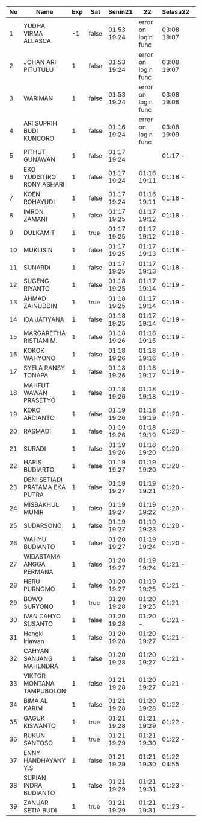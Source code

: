 | No | Name | Exp | Sat | Senin21 | 22 | Selasa22 | Rabu23 |
|-----|-----|-----|-----|-----|-----|-----|-----|
| 1 | YUDHA VIRMA ALLASCA | -1 | false | 01:53 19:24 | error on login func | 03:08 19:07 | 01:17 - |
| 2 | JOHAN ARI PITUTULU | 1 | false | 01:53 19:24 | error on login func | 03:08 19:07 | 01:17 - |
| 3 | WARIMAN | 1 | false | 01:53 19:24 | error on login func | 03:08 19:08 | 01:17 - |
| 4 | ARI SUPRIH BUDI KUNCORO | 1 | false | 01:16 19:24 | error on login func | 03:08 19:09 | 01:17 - |
| 5 | PITHUT GUNAWAN | 1 | false | 01:17 19:24 |   | 01:17 - |
| 6 | EKO YUDISTIRO RONY ASHARI | 1 | false | 01:17 19:24 | 01:16 19:11 | 01:18 - |
| 7 | KOEN ROHAYUDI | 1 | false | 01:17 19:24 | 01:16 19:11 | 01:18 - |
| 8 | IMRON ZAMANI | 1 | false | 01:17 19:25 | 01:17 19:12 | 01:18 - |
| 9 | DULKAMIT | 1 | true | 01:17 19:25 | 01:17 19:12 | 01:18 - |
| 10 | MUKLISIN | 1 | false | 01:17 19:25 | 01:17 19:13 | 01:18 - |
| 11 | SUNARDI | 1 | false | 01:17 19:25 | 01:17 19:13 | 01:18 - |
| 12 | SUGENG RIYANTO | 1 | false | 01:18 19:25 | 01:17 19:14 | 01:19 - |
| 13 | AHMAD ZAINUDDIN | 1 | true | 01:18 19:25 | 01:17 19:14 | 01:19 - |
| 14 | IDA JATIYANA | 1 | false | 01:18 19:25 | 01:17 19:14 | 01:19 - |
| 15 | MARGARETHA RISTIANI M. | 1 | false | 01:18 19:26 | 01:18 19:15 | 01:19 - |
| 16 | KOKOK WAHYONO | 1 | false | 01:18 19:26 | 01:18 19:16 | 01:19 - |
| 17 | SYELA RANSY TONAPA | 1 | false | 01:18 19:26 | 01:18 19:17 | 01:19 - |
| 18 | MAHFUT WAWAN PRASETYO | 1 | false | 01:18 19:26 | 01:18 19:18 | 01:19 - |
| 19 | KOKO ARDIANTO | 1 | false | 01:19 19:26 | 01:18 19:19 | 01:20 - |
| 20 | RASMADI | 1 | false | 01:19 19:26 | 01:18 19:19 | 01:20 - |
| 21 | SURADI | 1 | false | 01:19 19:26 | 01:18 19:20 | 01:20 - |
| 22 | HARIS BUDIARTO | 1 | false | 01:19 19:27 | 01:19 19:20 | 01:20 - |
| 23 | DENI SETIADI PRATAMA EKA PUTRA | 1 | false | 01:19 19:27 | 01:19 19:21 | 01:20 - |
| 24 | MISBAKHUL MUNIR | 1 | false | 01:19 19:27 | 01:19 19:22 | 01:20 - |
| 25 | SUDARSONO | 1 | false | 01:19 19:27 | 01:19 19:23 | 01:20 - |
| 26 | WAHYU BUDIANTO | 1 | false | 01:20 19:27 | 01:19 19:24 | 01:20 - |
| 27 | WIDASTAMA ANGGA PERMANA | 1 | false | 01:20 19:27 | 01:19 19:24 | 01:21 - |
| 28 | HERU PURNOMO | 1 | false | 01:20 19:27 | 01:19 19:25 | 01:21 - |
| 29 | BOWO SURYONO | 1 | true | 01:20 19:28 | 01:20 19:25 | 01:21 - |
| 30 | IVAN CAHYO SUSANTO | 1 | false | 01:20 19:28 | 01:20 - | 01:21 - |
| 31 | Hengki Iriawan | 1 | false | 01:20 19:28 | 01:20 19:27 | 01:21 - |
| 32 | CAHYAN SANJANG MAHENDRA | 1 | false | 01:20 19:28 | 01:20 19:27 | 01:21 - |
| 33 | VIKTOR MONTANA TAMPUBOLON | 1 | false | 01:21 19:28 | 01:20 19:27 | 01:21 - |
| 34 | BIMA AL KARIM | 1 | false | 01:21 19:28 | 01:20 19:28 | 01:22 - |
| 35 | GAGUK KISWANTO | 1 | true | 01:21 19:28 | 01:21 19:29 | 01:22 - |
| 36 | RUKUN SANTOSO | 1 | true | 01:21 19:29 | 01:21 19:30 | 01:22 - |
| 37 | ENNY HANDHAYANY Y.S | 1 | false | 01:21 19:29 | 01:21 19:30 | 01:22 04:55 |
| 38 | SUPIAN INDRA BUDIANTO | 1 | false | 01:21 19:29 | 01:21 19:31 | 01:23 - |
| 39 | ZANUAR SETIA BUDI | 1 | true | 01:21 19:29 | 01:21 19:31 | 01:23 - |
